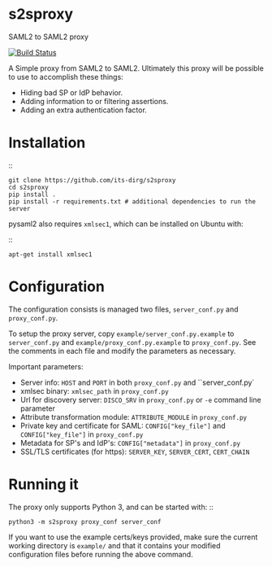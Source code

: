 # s2sproxy
SAML2 to SAML2 proxy

[![Build Status](https://travis-ci.org/its-dirg/s2sproxy.svg?branch=master)](https://travis-ci.org/its-dirg/s2sproxy)

A Simple proxy from SAML2 to SAML2.
Ultimately this proxy will be possible to use to accomplish these things:

* Hiding bad SP or IdP behavior.
* Adding information to or filtering assertions.
* Adding an extra authentication factor.

Installation
============

::

    git clone https://github.com/its-dirg/s2sproxy
    cd s2sproxy
    pip install .
    pip install -r requirements.txt # additional dependencies to run the server
    
pysaml2 also requires ``xmlsec1``, which can be installed on Ubuntu with:

::

    apt-get install xmlsec1


Configuration
=============

The configuration consists is managed two files, ``server_conf.py`` and
``proxy_conf.py``.

To setup the proxy server, copy ``example/server_conf.py.example`` to
``server_conf.py`` and ``example/proxy_conf.py.example`` to ``proxy_conf.py``.
See the comments in each file and modify the parameters as necessary.

Important parameters:

* Server info: ``HOST`` and ``PORT`` in both ``proxy_conf.py`` and ``server_conf.py`
* xmlsec binary: ``xmlsec_path`` in ``proxy_conf.py``
* Url for discovery server: ``DISCO_SRV`` in ``proxy_conf.py`` or ``-e`` command line parameter
* Attribute transformation module: ``ATTRIBUTE_MODULE`` in ``proxy_conf.py``
* Private key and certificate for SAML: ``CONFIG["key_file"]`` and ``CONFIG["key_file"]`` in ``proxy_conf.py``
* Metadata for SP's and IdP's: ``CONFIG["metadata"]`` in ``proxy_conf.py``
* SSL/TLS certificates (for https): ``SERVER_KEY``, ``SERVER_CERT``, ``CERT_CHAIN``

Running it
==========

The proxy only supports Python 3, and can be started with:
::

    python3 -m s2sproxy proxy_conf server_conf

If you want to use the example certs/keys provided, make sure the current working directory is 
``example/`` and that it contains your modified configuration files before running the above command. 